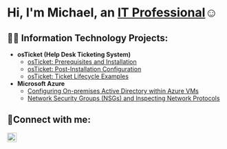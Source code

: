 <h1>Hi, I'm Michael, an <a href="https://linkedin.com/in/michael-richardson">IT Professional</a>☺</h1>

<h2>👨‍💻 Information Technology Projects:</h2>

- <b>osTicket (Help Desk Ticketing System)</b>
  - [osTicket: Prerequisites and Installation](https://github.com/kidkidd06/osticket-prereqs)
  - [osTicket: Post-Installation Configuration](https://github.com/kidkidd06/post-install-config)
  - [osTicket: Ticket Lifecycle Examples](https://github.com/kidkidd06/ticket-lifecycle)
- <b>Microsoft Azure</b>
  - [Configuring On-premises Active Directory within Azure VMs](https://github.com/kidkidd06/configure-ad)
  - [Network Security Groups (NSGs) and Inspecting Network Protocols](https://github.com/kidkidd06/azure-network-protocols)

<h2>🤳Connect with me:</h2>

[<img align="left" alt="michael-richardson-8b5764273/ | LinkedIn" width="22px" src="https://cdn.jsdelivr.net/npm/simple-icons@v3/icons/linkedin.svg" />][linkedin]

[linkedin]: https://linkedin.com/in/michael-richardson-8b5764273
